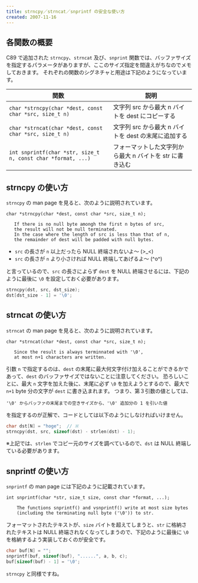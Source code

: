 ```yaml
---
title: strncpy／strncat／snprintf の安全な使い方
created: 2007-11-16
---
```


各関数の概要
----

C89 で追加された `strncpy`、`strncat` 及び、`snprint` 関数では、バッファサイズを指定するパラメータがありますが、ここのサイズ指定を間違えがちなのでメモしておきます。
それぞれの関数のシグネチャと用途は下記のようになっています。

| 関数 | 説明 |
| ---- | ---- |
| `char *strncpy(char *dest, const char *src, size_t n)` | 文字列 src から最大 n バイトを dest にコピーする |
| `char *strncat(char *dest, const char *src, size_t n)` | 文字列 src から最大 n バイトを dest の末尾に追加する |
| `int snprintf(char *str, size_t n, const char *format, ...)` | フォーマットした文字列から最大 n バイトを str に書き込む |


strncpy の使い方
----

`strncpy` の man page を見ると、次のように説明されています。

~~~
char *strncpy(char *dest, const char *src, size_t n);

   If there is no null byte amongh the first n bytes of src,
   the result will not be null terminated.
   In the case where the length of src is less than that of n,
   the remainder of dest will be padded with null bytes.
~~~

- `src` の長さが `n` 以上だったら NULL 終端されないよ～ (>_<)
- `src` の長さが `n` より小さければ NULL 終端してあげるよ～ (^o^)

と言っているので、`src` の長さによらず `dest` を NULL 終端させるには、下記のように最後に `\0` を設定しておく必要があります。

~~~ cpp
strncpy(dst, src, dst_size);
dst[dst_size - 1] = '\0';
~~~


strncat の使い方
----

`strncat` の man page を見ると、次のように説明されています。

~~~
char *strncat(char *dest, const char *src, size_t n);

   Since the result is always terminnated with '\0',
   at most n+1 characters are written.
~~~

引数 `n` で指定するのは、`dest` の末尾に最大何文字付け加えることができるかであって、`dest` のバッファサイズではないことに注意してください。
恐ろしいことに、最大 `n` 文字を加えた後に、末尾に必ず `\0` を加えようとするので、最大で `n+1` byte 分の文字が `dest` に書き込まれます。
つまり、第３引数の値としては、

~~~
'\0' からバッファの末尾までの空きサイズから、'\0' 追加分の 1 を引いた値
~~~

を指定するのが正解で、コードとしては以下のようにしなければいけません。

~~~ cpp
char dst[N] = "hoge";  // ※
strncpy(dst, src, sizeof(dst) - strlen(dst) - 1);
~~~

※上記では、`strlen` でコピー元のサイズを調べているので、`dst` は NULL 終端している必要があります。


snprintf の使い方
----

`snprintf` の man page には下記のように記載されています。

~~~
int snprintf(char *str, size_t size, const char *format, ...);

    The functions snprintf() and vsnprintf() write at most size bytes
    (including the terminating null byte ('\0')) to str.
~~~

フォーマットされたテキストが、`size` バイトを超えてしまうと、`str` に格納されたテキストは NULL 終端されなくなってしまうので、下記のように最後に `\0` を格納するよう実装しておくのが安全です。

~~~ cpp
char buf[N] = "";
snprintf(buf, sizeof(buf), "......", a, b, c);
buf[sizeof(buf) - 1] = '\0';
~~~

`strncpy` と同様ですね。

